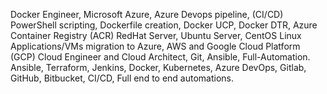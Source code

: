Docker Engineer, Microsoft Azure, Azure Devops pipeline, (CI/CD)
PowerShell scripting, Dockerfile creation, Docker UCP, Docker DTR, Azure Container Registry (ACR) RedHat Server, Ubuntu Server, CentOS Linux
Applications/VMs migration to Azure, AWS and Google Cloud Platform (GCP)
Cloud Engineer and Cloud Architect, Git, Ansible, Full-Automation.
Ansible, Terraform, Jenkins, Docker, Kubernetes, Azure DevOps, Gitlab, GitHub, Bitbucket, CI/CD, Full end to end automations.
